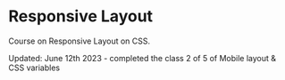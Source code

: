 # Responsive Layout

Course on Responsive Layout on CSS.

Updated: June 12th 2023 - completed the class 2 of 5 of Mobile layout & CSS variables
